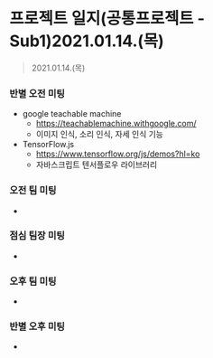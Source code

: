 # 프로젝트 일지(공통프로젝트 - Sub1)2021.01.14.(목)

> 2021.01.14.(목)

### 반별 오전 미팅

* google teachable machine
  * https://teachablemachine.withgoogle.com/
  * 이미지 인식, 소리 인식, 자세 인식 기능
* TensorFlow.js
  * https://www.tensorflow.org/js/demos?hl=ko
  * 자바스크립트 텐서플로우 라이브러리

### 오전 팀 미팅

* 

### 점심 팀장 미팅

* 

### 오후 팀 미팅

* 

### 반별 오후 미팅

* 



